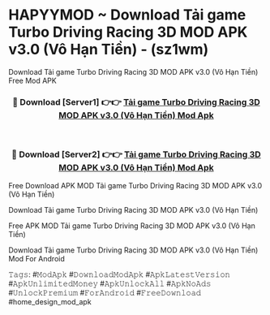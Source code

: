 # HAPYYMOD ~ Download Tải game Turbo Driving Racing 3D MOD APK v3.0 (Vô Hạn Tiền) - (sz1wm)
Download Tải game Turbo Driving Racing 3D MOD APK v3.0 (Vô Hạn Tiền) Free Mod APK

<div align="center">
<h3>🔴 Download [Server1] 👉👉 <a href="https://apk-comot.site?title=Tải_game_Turbo_Driving_Racing_3D_MOD_APK_v3.0_(Vô_Hạn_Tiền)">Tải game Turbo Driving Racing 3D MOD APK v3.0 (Vô Hạn Tiền) Mod Apk</a></h3><br>

<h3>🔴 Download [Server2] 👉👉 <a href="https://apk-comot.site?title=Tải_game_Turbo_Driving_Racing_3D_MOD_APK_v3.0_(Vô_Hạn_Tiền)">Tải game Turbo Driving Racing 3D MOD APK v3.0 (Vô Hạn Tiền) Mod Apk</a></h3>
</div>


Free Download APK MOD Tải game Turbo Driving Racing 3D MOD APK v3.0 (Vô Hạn Tiền)

Download Tải game Turbo Driving Racing 3D MOD APK v3.0 (Vô Hạn Tiền) 

Free APK MOD Tải game Turbo Driving Racing 3D MOD APK v3.0 (Vô Hạn Tiền) 

Download Tải game Turbo Driving Racing 3D MOD APK v3.0 (Vô Hạn Tiền) Mod For Android

𝚃𝚊𝚐𝚜: #𝙼𝚘𝚍𝙰𝚙𝚔 #𝙳𝚘𝚠𝚗𝚕𝚘𝚊𝚍𝙼𝚘𝚍𝙰𝚙𝚔 #𝙰𝚙𝚔𝙻𝚊𝚝𝚎𝚜𝚝𝚅𝚎𝚛𝚜𝚒𝚘𝚗 #𝙰𝚙𝚔𝚄𝚗𝚕𝚒𝚖𝚒𝚝𝚎𝚍𝙼𝚘𝚗𝚎𝚢 #𝙰𝚙𝚔𝚄𝚗𝚕𝚘𝚌𝚔𝙰𝚕𝚕 #𝙰𝚙𝚔𝙽𝚘𝙰𝚍𝚜 #𝚄𝚗𝚕𝚘𝚌𝚔𝙿𝚛𝚎𝚖𝚒𝚞𝚖 #𝙵𝚘𝚛𝙰𝚗𝚍𝚛𝚘𝚒𝚍 #𝙵𝚛𝚎𝚎𝙳𝚘𝚠𝚗𝚕𝚘𝚊𝚍 #home_design_mod_apk
